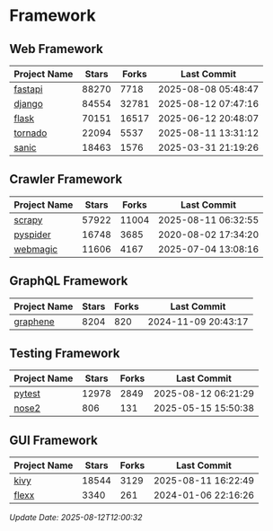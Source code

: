 # Framework

## Web Framework
| Project Name | Stars | Forks | Last Commit |
| ------------ | ----- | ----- | ----------- |
| [fastapi](https://github.com/fastapi/fastapi) | 88270 | 7718 | 2025-08-08 05:48:47 |
| [django](https://github.com/django/django) | 84554 | 32781 | 2025-08-12 07:47:16 |
| [flask](https://github.com/pallets/flask) | 70151 | 16517 | 2025-06-12 20:48:07 |
| [tornado](https://github.com/tornadoweb/tornado) | 22094 | 5537 | 2025-08-11 13:31:12 |
| [sanic](https://github.com/sanic-org/sanic) | 18463 | 1576 | 2025-03-31 21:19:26 |

## Crawler Framework
| Project Name | Stars | Forks | Last Commit |
| ------------ | ----- | ----- | ----------- |
| [scrapy](https://github.com/scrapy/scrapy) | 57922 | 11004 | 2025-08-11 06:32:55 |
| [pyspider](https://github.com/binux/pyspider) | 16748 | 3685 | 2020-08-02 17:34:20 |
| [webmagic](https://github.com/code4craft/webmagic) | 11606 | 4167 | 2025-07-04 13:08:16 |

## GraphQL Framework
| Project Name | Stars | Forks | Last Commit |
| ------------ | ----- | ----- | ----------- |
| [graphene](https://github.com/graphql-python/graphene) | 8204 | 820 | 2024-11-09 20:43:17 |

## Testing Framework
| Project Name | Stars | Forks | Last Commit |
| ------------ | ----- | ----- | ----------- |
| [pytest](https://github.com/pytest-dev/pytest) | 12978 | 2849 | 2025-08-12 06:21:29 |
| [nose2](https://github.com/nose-devs/nose2) | 806 | 131 | 2025-05-15 15:50:38 |

## GUI Framework
| Project Name | Stars | Forks | Last Commit |
| ------------ | ----- | ----- | ----------- |
| [kivy](https://github.com/kivy/kivy) | 18544 | 3129 | 2025-08-11 16:22:49 |
| [flexx](https://github.com/flexxui/flexx) | 3340 | 261 | 2024-01-06 22:16:26 |

*Update Date: 2025-08-12T12:00:32*